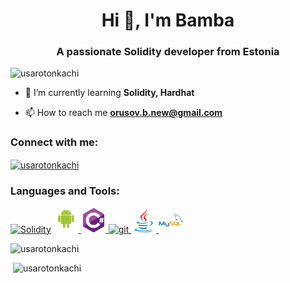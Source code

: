 <h1 align="center">Hi 👋, I'm Bamba</h1>
<h3 align="center">A passionate Solidity developer from Estonia</h3>

<p align="left"> <img src="https://komarev.com/ghpvc/?username=usarotonkachi&label=Profile%20views&color=0e75b6&style=flat" alt="usarotonkachi" /> </p>


- 🌱 I’m currently learning **Solidity, Hardhat**

- 📫 How to reach me **orusov.b.new@gmail.com**

<h3 align="left">Connect with me:</h3>
<p align="left">
<a href="https://instagram.com/usarotonkachi" target="blank"><img align="center" src="https://raw.githubusercontent.com/rahuldkjain/github-profile-readme-generator/master/src/images/icons/Social/instagram.svg" alt="usarotonkachi" height="30" width="40" /></a>
</p>

<h3 align="left">Languages and Tools:</h3>
<p align="left"> <a href="https://docs.soliditylang.org/en/v0.8.9"><img height="40" src="https://i.ibb.co/b3nrZNw/image.png" alt="Solidity" /></a> <a href="https://developer.android.com" target="_blank"> <img src="https://raw.githubusercontent.com/devicons/devicon/master/icons/android/android-original-wordmark.svg" alt="android" width="40" height="40"/> </a> <a href="https://www.w3schools.com/cs/" target="_blank"> <img src="https://raw.githubusercontent.com/devicons/devicon/master/icons/csharp/csharp-original.svg" alt="csharp" width="40" height="40"/> </a>  <a href="https://git-scm.com/" target="_blank"> <img src="https://www.vectorlogo.zone/logos/git-scm/git-scm-icon.svg" alt="git" width="40" height="40"/> <a href="https://www.java.com" target="_blank"> <img src="https://raw.githubusercontent.com/devicons/devicon/master/icons/java/java-original.svg" alt="java" width="40" height="40"/> </a> <a href="https://www.mysql.com/" target="_blank"> <img src="https://raw.githubusercontent.com/devicons/devicon/master/icons/mysql/mysql-original-wordmark.svg" alt="mysql" width="40" height="40"/> </a>

<div>
<p><img src="https://github-readme-stats.vercel.app/api/top-langs?username=usarotonkachi&show_icons=true&locale=en&layout=compact&theme=dracula" alt="usarotonkachi" /></p>
</div>
<div>
  <p>&nbsp;<img src="https://github-readme-stats.vercel.app/api?username=usarotonkachi&show_icons=true&locale=en&theme=dracula" alt="usarotonkachi" /></p>
</div>
